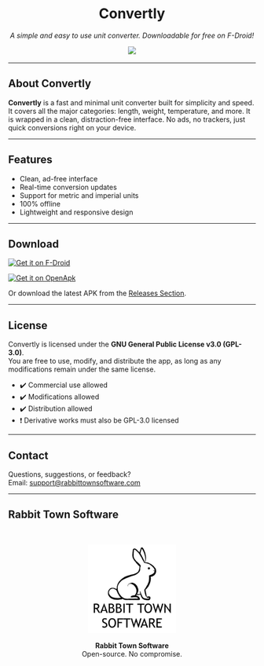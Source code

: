 <!-- Banner Image at the top, full width -->

<h1 align="center">Convertly</h1>
<p align="center"><em>A simple and easy to use unit converter. Downloadable for free on F-Droid!</em></p>

<p align="center">
  <img src="https://img.shields.io/badge/License-GPLv3-blue.svg">
</p>

---

## About Convertly

**Convertly** is a fast and minimal unit converter built for simplicity and speed. It covers all the major categories: length, weight, temperature, and more. 
It is wrapped in a clean, distraction-free interface. No ads, no trackers, just quick conversions right on your device.

---

## Features

- Clean, ad-free interface  
- Real-time conversion updates  
- Support for metric and imperial units  
- 100% offline
- Lightweight and responsive design  

---

## Download

[<img src="https://fdroid.gitlab.io/artwork/badge/get-it-on.png"
     alt="Get it on F-Droid"
     height="80">](https://f-droid.org/packages/com.rabbittownsoftware.convertly/)

[<img src="https://www.openapk.net/images/openapk-badge.png" 
     alt="Get it on OpenApk"
     height="80">](https://www.openapk.net/convertly/com.rabbittownsoftware.convertly/apk/download)

Or download the latest APK from the [Releases Section](https://github.com/Rabbit-Town-Software/convertly/releases/latest).

---

## License

Convertly is licensed under the **GNU General Public License v3.0 (GPL-3.0)**.  
You are free to use, modify, and distribute the app, as long as any modifications remain under the same license.

- ✔️ Commercial use allowed
- ✔️ Modifications allowed
- ✔️ Distribution allowed
- ❗ Derivative works must also be GPL-3.0 licensed

---

## Contact

Questions, suggestions, or feedback?  
Email: [support@rabbittownsoftware.com](mailto:support@rabbittownsoftware.com)

---

## Rabbit Town Software

<br/>

<p align="center">
  <img src="https://github.com/Rabbit-Town-Software/misa-engine/blob/eb3aa63bad02385d2af4b7b130d1bde70e2a2715/assets/rabbittownlogo.jpg?raw=true" alt="Rabbit Town Software Logo" width="180"/>
</p>

<p align="center">
  <strong>Rabbit Town Software</strong><br/>
  Open-source. No compromise.
</p>
